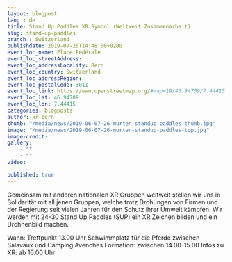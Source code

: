 ```yaml
---
layout: blogpost
lang : de
title: Stand Up Paddles XR Symbol (Weltweit Zusammenarbeit)
slug: stand-up-paddles
branch : Switzerland
publishdate: 2019-07-26T14:48:00+0200
event_loc_name: Place Fédérale
event_loc_streetAddress:
event_loc_addressLocality: Bern
event_loc_country: Switzerland
event_loc_addressRegion: 
event_loc_postalCode: 3011
event_loc_link: https://www.openstreetmap.org/#map=19/46.94709/7.44415
event_loc_lat: 46.94709
event_loc_lon: 7.44415
categories: blogposts
author: xr-bern
thumb: "/media/news/2019-06-07-26-murten-standup-paddles-thumb.jpg"
image: "/media/news/2019-06-07-26-murten-standup-paddles-top.jpg"
image-credit:
gallery:
    - ""
    - ""
video: 

published: true
---
```


Gemeinsam mit anderen nationalen XR Gruppen weltweit stellen wir uns in Solidarität mit all jenen Gruppen, welche trotz Drohungen von Firmen und der Regierung seit vielen Jahren für den Schutz ihrer Umwelt kämpfen.
Wir werden mit 24-30 Stand Up Paddles (SUP) ein XR Zeichen bilden und ein Drohnenbild machen.

Wann: Treffpunkt 13.00 Uhr Schwimmplatz für die Pferde zwischen Salavaux und Camping Avenches
Formation: zwischen 14.00-15.00
Infos zu XR: ab 16.00 Uhr 
